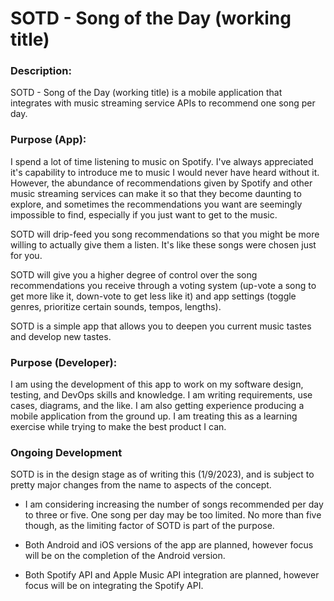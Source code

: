 # SOTD - Song of the Day (working title)

### Description: 
SOTD - Song of the Day (working title) is a mobile application that integrates with music streaming service APIs to recommend one song per day.

### Purpose (App):
I spend a lot of time listening to music on Spotify. I've always appreciated it's capability to introduce me to music I would never have heard without it. However, the abundance of recommendations given by Spotify and other music streaming services can make it so that they become daunting to explore, and sometimes the recommendations you want are seemingly impossible to find, especially if you just want to get to the music.

SOTD will drip-feed you song recommendations so that you might be more willing to actually give them a listen. It's like these songs were chosen just for you.

SOTD will give you a higher degree of control over the song recommendations you receive through a voting system (up-vote a song to get more like it, down-vote to get less like it) and app settings (toggle genres, prioritize certain sounds, tempos, lengths).

SOTD is a simple app that allows you to deepen you current music tastes and develop new tastes.

### Purpose (Developer):

I am using the development of this app to work on my software design, testing, and DevOps skills and knowledge. I am writing requirements, use cases, diagrams, and the like. I am also getting experience producing a mobile application from the ground up. I am treating this as a learning exercise while trying to make the best product I can.

### Ongoing Development

SOTD is in the design stage as of writing this (1/9/2023), and is subject to pretty major changes from the name to aspects of the concept.

* I am considering increasing the number of songs recommended per day to three or five. One song per day may be too limited. No more than five though, as the limiting factor of SOTD is part of the purpose.

* Both Android and iOS versions of the app are planned, however focus will be on the completion of the Android version.

* Both Spotify API and Apple Music API integration are planned, however focus will be on integrating the Spotify API.
